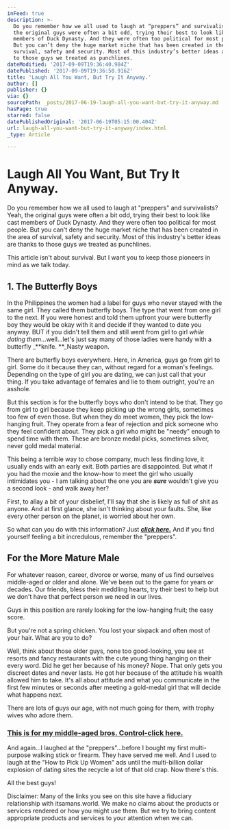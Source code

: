 ```yaml
---
inFeed: true
description: >-
  Do you remember how we all used to laugh at “preppers” and survivalists? Yeah,
  the original guys were often a bit odd, trying their best to look like cast
  members of Duck Dynasty. And they were often too political for most people.
  But you can’t deny the huge market niche that has been created in the area of
  survival, safety and security. Most of this industry’s better ideas are thanks
  to those guys we treated as punchlines.
dateModified: '2017-09-09T19:36:40.984Z'
datePublished: '2017-09-09T19:36:50.916Z'
title: 'Laugh All You Want, But Try It Anyway.'
author: []
publisher: {}
via: {}
sourcePath: _posts/2017-06-19-laugh-all-you-want-but-try-it-anyway.md
hasPage: true
starred: false
datePublishedOriginal: '2017-06-19T05:15:00.404Z'
url: laugh-all-you-want-but-try-it-anyway/index.html
_type: Article

---
```

# Laugh All You Want, But Try It Anyway.

Do you remember how we all used to laugh at "preppers" and survivalists? Yeah, the original guys were often a bit odd, trying their best to look like cast members of Duck Dynasty. And they were often too political for most people. But you can't deny the huge market niche that has been created in the area of survival, safety and security. Most of this industry's better ideas are thanks to those guys we treated as punchlines.

This article isn't about survival. But I want you to keep those pioneers in mind as we talk today.

## 1\. The Butterfly Boys

In the Philippines the women had a label for guys who never stayed with the same girl. They called them butterfly boys. The type that went from one girl to the next. If you were honest and told them upfront your were butterfly boy they would be okay with it and decide if they wanted to date you anyway. BUT if you didn't tell them and still went from girl to girl _while dating them_...well...let's just say many of those ladies were handy with a butterfly _**knife. **_Nasty weapon.

There are butterfly boys everywhere. Here, in America, guys go from girl to girl. Some do it because they can, without regard for a woman's feelings. Depending on the type of girl you are dating, we can just call that your thing. If you take advantage of females and lie to them outright, you're an asshole.

But this section is for the butterfly boys who don't intend to be that. They go from girl to girl because they keep picking up the wrong girls, sometimes too few of even those. But when they do meet women, they pick the low-hanging fruit. They operate from a fear of rejection and pick someone who they feel confident about. They pick a girl who might be "needy" enough to spend time with them. These are bronze medal picks, sometimes silver, never gold medal material.

This being a terrible way to chose company, much less finding love, it usually ends with an early exit. Both parties are disappointed. But what if you had the moxie and the know-how to meet the girl who usually intimidates you - I am talking about the one you are _**sure**_ wouldn't give you a second look - and walk away her?

First, to allay a bit of your disbelief, I'll say that she is likely as full of shit as anyone. And at first glance, she isn't thinking about your faults. She, like every other person on the planet, is worried about her own.

So what can you do with this information? Just _**[click here.][0]**_ And if you find yourself feeling a bit incredulous, remember the "preppers".

## For the More Mature Male

For whatever reason, career, divorce or worse, many of us find ourselves middle-aged or older and alone. We've been out to the game for years or decades. Our friends, bless their meddling hearts, try their best to help but we don't have that perfect person we need in our lives.

Guys in this position are rarely looking for the low-hanging fruit; the easy score.

But you're not a spring chicken. You lost your sixpack and often most of your hair. What are you to do?

Well, think about those older guys, none too good-looking, you see at resorts and fancy restaurants with the cute young thing hanging on their every word. Did he get her because of his money? Nope. That only gets you discreet dates and never lasts. He got her because of the attitude his wealth allowed him to take. It's all about attitude and what you communicate in the first few minutes or seconds after meeting a gold-medal girl that will decide what happens next.

There are lots of guys our age, with not much going for them, with trophy wives who adore them.

### [This is for my middle-aged bros. Control-click here.][0]

And again...I laughed at the "preppers"...before I bought my first multi-purpose walking stick or firearm. They have served me well. And I used to laugh at the "How to Pick Up Women" ads until the multi-billion dollar explosion of dating sites the recycle a lot of that old crap. Now there's this.

All the best guys!

Disclaimer: Many of the links you see on this site have a fiduciary relationship with itsamans.world. We make no claims about the products or services rendered or how you might use them. But we try to bring content appropriate products and services to your attention when we can.

[0]: http://33cbady01btgnn36ogu9iv1jaw.hop.clickbank.net/